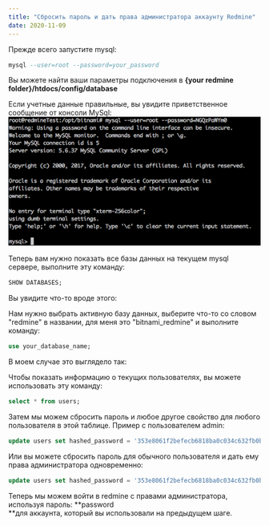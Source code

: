 ```yaml
---
title: "Сбросить пароль и дать права администратора аккаунту Redmine"
date: 2020-11-09
---
```


Прежде всего запустите mysql:

```sql
mysql --user=root --password=your_password
```

Вы можете найти ваши параметры подключения в **{your redmine folder}/htdocs/config/database**

Если учетные данные правильные, вы увидите приветственное сообщение от консоли MySql:  
![](image1.png)

Теперь вам нужно показать все базы данных на текущем mysql сервере, выполните эту команду:

```sql
SHOW DATABASES;
```

Вы увидите что-то вроде этого:

Нам нужно выбрать активную базу данных, выберите что-то со словом "redmine" в названии, для меня это "bitnami\_redmine" и выполните команду:

```sql
use your_database_name;
```

В моем случае это выглядело так:

Чтобы показать информацию о текущих пользователях, вы можете использовать эту команду:

```sql
select * from users;
```

Затем мы можем сбросить пароль и любое другое свойство для любого пользователя в этой таблице. Пример с пользователем admin:

```sql
update users set hashed_password = '353e8061f2befecb6818ba0c034c632fb0bcae1b', salt ='' where login = 'admin';
```

Или вы можете сбросить пароль для обычного пользователя и дать ему права администратора одновременно:

```sql
update users set hashed_password = '353e8061f2befecb6818ba0c034c632fb0bcae1b', salt ='', admin = 1 where login = 'user';
```

Теперь мы можем войти в redmine с правами администратора, используя пароль: **password  
**для аккаунта, который вы использовали на предыдущем шаге.
